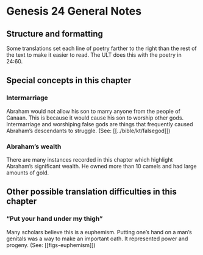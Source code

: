 # Genesis 24 General Notes
## Structure and formatting

Some translations set each line of poetry farther to the right than the rest of the text to make it easier to read. The ULT does this with the poetry in 24:60.

## Special concepts in this chapter

### Intermarriage

Abraham would not allow his son to marry anyone from the people of Canaan. This is because it would cause his son to worship other gods. Intermarriage and worshiping false gods are things that frequently caused Abraham’s descendants to struggle. (See: [[../bible/kt/falsegod]])

### Abraham’s wealth

There are many instances recorded in this chapter which highlight Abraham’s significant wealth. He owned more than 10 camels and had large amounts of gold.

## Other possible translation difficulties in this chapter

### “Put your hand under my thigh”

Many scholars believe this is a euphemism. Putting one’s hand on a man’s genitals was a way to make an important oath. It represented power and progeny. (See: [[figs-euphemism]])